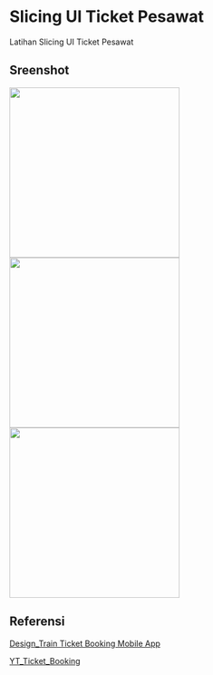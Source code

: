 # Slicing UI Ticket Pesawat

Latihan Slicing UI Ticket Pesawat

## Sreenshot
<img src="https://raw.githubusercontent.com/RafifSadidHamdani/Slicing_UI_Food_Delivery/main/Screenshot/Travel1.png" alt="" width="300">
<img src="https://raw.githubusercontent.com/RafifSadidHamdani/Slicing_UI_Food_Delivery/main/Screenshot/Travel2.png" alt="" width="300">
<img src="https://raw.githubusercontent.com/RafifSadidHamdani/Slicing_UI_Food_Delivery/main/Screenshot/Travel3.png" alt="" width="300">

## Referensi
[Design_Train Ticket Booking Mobile App](https://dribbble.com/shots/21162464-Train-Ticket-Booking-Mobile-App)

[YT_Ticket_Booking](https://www.youtube.com/watch?v=mDLByHm8qFo)



